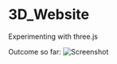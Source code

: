 # 3D_Website

Experimenting with three.js

Outcome so far:
![Screenshot](https://user-images.githubusercontent.com/60107510/175039450-25cced0e-7dbb-458a-aba9-f1fd2fc76ac2.png)
